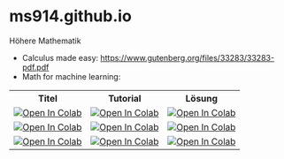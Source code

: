 # ms914.github.io

Höhere Mathematik



- Calculus made easy: https://www.gutenberg.org/files/33283/33283-pdf.pdf
- Math for machine learning:


<body>
    <table>
        <tr>
            <th>Titel</th>
            <th>Tutorial</th>
            <th>Lösung</th>
        </tr>
        <tr>
            <td><a href="https://colab.research.google.com/github/GoogleCloudPlatform/vertex-ai-samples/blob/main/notebooks/official/model_monitoring/model_monitoring.ipynb"><img src="https://colab.research.google.com/assets/colab-badge.svg" alt="Open In Colab"></a></td>
            <td><a href="https://colab.research.google.com/"><img src="https://colab.research.google.com/assets/colab-badge.svg" alt="Open In Colab"></a></td>
            <td><a href="https://colab.research.google.com/"><img src="https://colab.research.google.com/assets/colab-badge.svg" alt="Open In Colab"></a></td>
        </tr>
        <tr>
            <td><a href="https://colab.research.google.com/"><img src="https://colab.research.google.com/assets/colab-badge.svg" alt="Open In Colab"></a></td>
            <td><a href="https://colab.research.google.com/"><img src="https://colab.research.google.com/assets/colab-badge.svg" alt="Open In Colab"></a></td>
            <td><a href="https://colab.research.google.com/"><img src="https://colab.research.google.com/assets/colab-badge.svg" alt="Open In Colab"></a></td>
        </tr>
        <tr>
            <td><a href="https://colab.research.google.com/"><img src="https://colab.research.google.com/assets/colab-badge.svg" alt="Open In Colab"></a></td>
            <td><a href="https://colab.research.google.com/"><img src="https://colab.research.google.com/assets/colab-badge.svg" alt="Open In Colab"></a></td>
            <td><a href="https://colab.research.google.com/drive/17WUumIA3bVUbzY-_U8kRTvtMYIzWfIxH?usp=sharing"><img src="https://colab.research.google.com/assets/colab-badge.svg" alt="Open In Colab"></a></td>
        </tr>
    </table>
</body>


